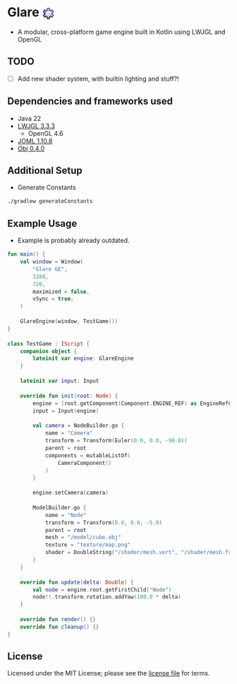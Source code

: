 # Glare <img src="https://github.com/johron/glare/blob/5e0db155deab2ded24daa0f748a93f4f33fc8a7d/src/main/resources/me/johanrong/glare/icon/glare_1024.png" alt="icon" width="28" height="28" style="vertical-align:middle;">
- A modular, cross-platform game engine built in Kotlin using LWJGL and OpenGL

## TODO
- [ ] Add new shader system, with builtin lighting and stuff?!

## Dependencies and frameworks used
- Java 22
- [LWJGL 3.3.3](https://www.lwjgl.org/)
    - OpenGL 4.6
- [JOML 1.10.8](https://github.com/JOML-CI/JOML)
- [Obj 0.4.0](https://github.com/javagl/Obj)

## Additional Setup
- Generate Constants
```bash
./gradlew generateConstants
```

## Example Usage
- Example is probably already outdated. 
```kotlin
fun main() {
    val window = Window(
        "Glare GE",
        1280,
        720,
        maximized = false,
        vSync = true,
    )

    GlareEngine(window, TestGame())
}

class TestGame : IScript {
    companion object {
        lateinit var engine: GlareEngine
    }

    lateinit var input: Input

    override fun init(root: Node) {
        engine = (root.getComponent(Component.ENGINE_REF) as EngineRefComponent).getEngine()
        input = Input(engine)

        val camera = NodeBuilder.go {
            name = "Camera"
            transform = Transform(Euler(0.0, 0.0, -90.0))
            parent = root
            components = mutableListOf(
                CameraComponent()
            )
        }

        engine.setCamera(camera)

        ModelBuilder.go {
            name = "Node"
            transform = Transform(0.0, 0.0, -5.0)
            parent = root
            mesh = "/model/cube.obj"
            texture = "texture/map.png"
            shader = DoubleString("/shader/mesh.vert", "/shader/mesh.frag")
        }
    }

    override fun update(delta: Double) {
        val node = engine.root.getFirstChild("Node")
        node!!.transform.rotation.addYaw(100.0 * delta)
    }

    override fun render() {}
    override fun cleanup() {}
}
```

## License
Licensed under the MIT License; please see the [license file](LICENSE) for terms.

